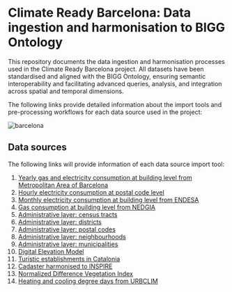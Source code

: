 # Climate Ready Barcelona: Data ingestion and harmonisation to BIGG Ontology

This repository documents the data ingestion and harmonisation processes used in the Climate Ready Barcelona project. All datasets have been standardised and aligned with the BIGG Ontology, ensuring semantic interoperability and facilitating advanced queries, analysis, and integration across spatial and temporal dimensions.

The following links provide detailed information about the import tools and pre-processing workflows for each data source used in the project:

![barcelona](../../resources/barcelona.png)

## Data sources

The following links will provide information of each data source import tool:

1. [Yearly gas and electricity consumption at building level from Metropolitan Area of Barcelona](sources/AMB_consumptions/README.md)
2. [Hourly electricity consumption at postal code level](sources/datadis/README.md)
3. [Monthly electricity consumption at building level from ENDESA](sources/Endesa/README.md)
4. [Gas consumption at building level from NEDGIA](sources/nedgia/README.md)
5. [Administrative layer: census tracts](sources/census_tracts/README.md)
6. [Administrative layer: districts](sources/Districts/README.md)
7. [Administrative layer: postal codes](sources/postal_codes/README.md)
8. [Administrative layer: neighbourhoods](sources/neighbourhoods/README.md)
9. [Administrative layer: municipalities](sources/municipalities/README.md)
10. [Digital Elevation Model](sources/EMG/README.md)
11. [Turistic establishments in Catalonia](sources/HUTS/README.md)
12. [Cadaster harmonised to INSPIRE](sources/Inspire/README.md)
13. [Normalized Difference Vegetation Index](sources/NDVI/README.md)
14. [Heating and cooling degree days from URBCLIM](sources/urbclim/README.md)

